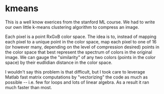 # kmeans

This is a well know exerices from the stanford ML course. We had to write our own little k-means clustering algorithm to compress an image. 

Each pixel is a point RxGxB color space. The idea is to, instead of mapping each pixel to a unique point in the color space, map each pixel to one of 16 (or however many, depending on the level of compression desired) points in the color space that best represent the spectrum of colors in the original image. We can gauge the "similarity" of any two colors (points in the color space) by their eudlidian distance in the color space.

I wouldn't say this problem is that difficult, but I took care to leverage Matlab fast matrix computations by "vectorizing" the code as much as possible -- i.e. few for loops and lots of linear algebra. As a result it ran much faster than most.
